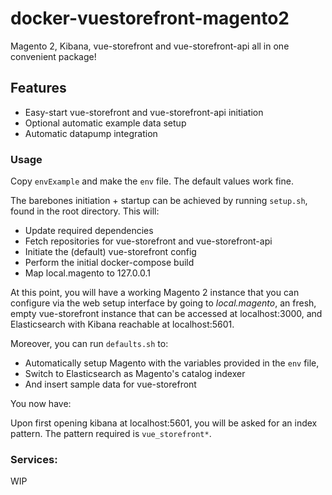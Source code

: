 # docker-vuestorefront-magento2

Magento 2, Kibana, vue-storefront and vue-storefront-api all in one convenient package!

## Features

- Easy-start vue-storefront and vue-storefront-api initiation
- Optional automatic example data setup
- Automatic datapump integration

### Usage

Copy `envExample` and make the `env` file. The default values work fine. 

The barebones initiation + startup can be achieved by running `setup.sh`, found in the root directory. This will:
- Update required dependencies
- Fetch repositories for vue-storefront and vue-storefront-api
- Initiate the (default) vue-storefront config
- Perform the initial docker-compose build
- Map local.magento to 127.0.0.1

At this point, you will have a working Magento 2 instance that you can configure via the web setup interface by going to *local.magento*, an fresh, empty vue-storefront instance that can be accessed at localhost:3000, and Elasticsearch with Kibana reachable at localhost:5601.


Moreover, you can run `defaults.sh` to:
- Automatically setup Magento with the variables provided in the `env` file, 
- Switch to Elasticsearch as Magento's catalog indexer
- And insert sample data for vue-storefront

You now have:

Upon first opening kibana at localhost:5601, you will be asked for an index pattern. The pattern required is `vue_storefront*`.

### Services:

WIP
